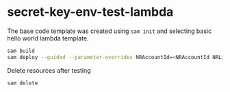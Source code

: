 # secret-key-env-test-lambda

The base code template was created using `sam init` and selecting basic hello world lambda template. 

```bash
sam build
sam deploy --guided --parameter-overrides NRAccountId=<NRAccountId NRLiceseKey=<NRIngestKey>
```

Delete resources after testing

```bash
sam delete
```